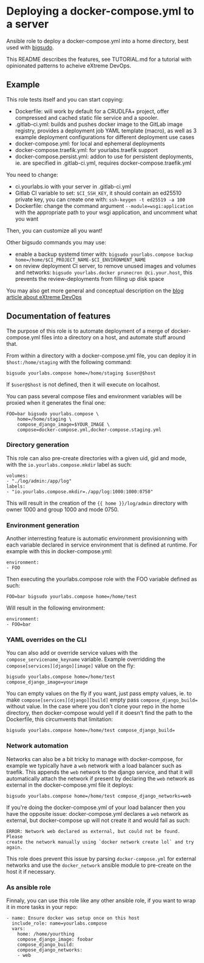 # Deploying a docker-compose.yml to a server

Ansible role to deploy a docker-compose.yml into a home directory, best used
with [bigsudo](https://yourlabs.io/oss/bigsudo).

This README describes the features, see TUTORIAL.md for a tutorial with
opinionated patterns to acheive eXtreme DevOps.

## Example

This role tests itself and you can start copying:

- Dockerfile: will work by default for a CRUDLFA+ project, offer compressed
  and cached static file service and a spooler.
- .gitlab-ci.yml: builds and pushes docker image to the GitLab image registry,
  provides a deployment job YAML template (macro), as well as 3 example
  deployment configurations for different deployment use cases
- docker-compose.yml: for local and ephemeral deployments
- docker-compose.traefik.yml: for yourlabs.traefik support
- docker-compose.persist.yml: addon to use for persistent deployments, ie.
  are specified in .gitlab-ci.yml, requires docker-compose.traefik.yml

You need to change:

- ci.yourlabs.io with your server in .gitlab-ci.yml
- Gitlab CI variable to set: `$CI_SSH_KEY`, it should contain an ed25510
  private key, you can create one with: `ssh-keygen -t ed25519 -a 100`
- Dockerfile: change the command argument `--module=wsgi:application` with the
  appropriate path to your wsgi application, and uncomment what you want

Then, you can customize all you want!

Other bigsudo commands you may use:

- enable a backup systemd timer with: `bigsudo yourlabs.compose backup
  home=/home/$CI_PROJECT_NAME-$CI_ENVIRONMENT_NAME`
- on review deployment CI server, to remove unused images and volumes and networks:
  `bigsudo yourlabs.docker prunecron @ci.your.host`, this prevents the
  review-deployments from filling up disk space

You may also get more general and conceptual description on the [blog
article about eXtreme DevOps](https://yourlabs.org/posts/2020-02-08-bigsudo-extreme-devops-hacking-operations/)

## Documentation of features

The purpose of this role is to automate deployment of a merge of
docker-compose.yml files into a directory on a host, and automate stuff around
that.

From within a directory with a docker-compose.yml file, you can deploy it in
`$host:/home/staging` with the following command:

    bigsudo yourlabs.compose home=/home/staging $user@$host

If `$user@$host` is not defined, then it will execute on localhost.

You can pass several compose files and environment variables will be proxied
when it generates the final one:

    FOO=bar bigsudo yourlabs.compose \
        home=/home/staging \
        compose_django_image=$YOUR_IMAGE \
        compose=docker-compose.yml,docker-compose.staging.yml

### Directory generation

This role can also pre-create directories with a given uid, gid and mode, with
the `io.yourlabs.compose.mkdir` label as such:

    volumes:
    - "./log/admin:/app/log"
    labels:
    - "io.yourlabs.compose.mkdir=./app/log:1000:1000:0750"

This will result in the creation of the `{{ home }}/log/admin` directory with
owner 1000 and group 1000 and mode 0750.

### Environment generation

Another interresting feature is automatic environment provisionning with each
variable declared in service environment that is defined at runtime. For
example with this in docker-compose.yml:

    environment:
    - FOO

Then executing the yourlabs.compose role with the FOO variable defined as such:

    FOO=bar bigsudo yourlabs.compose home=/home/test

Will result in the following environment:

    environment:
    - FOO=bar

### YAML overrides on the CLI

You can also add or override service values with the
`compose_servicename_keyname` variable. Example overridding the
`compose[services][django][image]` value on the fly:

    bigsudo yourlabs.compose home=/home/test compose_django_image=yourimage

You can empty values on the fly if you want, just pass empty values, ie. to
make `compose[services][django][build]` empty pass `compose_django_build=`
without value. In the case where you don't clone your repo in the home
directory, then docker-compose would yell if it doesn't find the path to the
Dockerfile, this circumvents that limitation:

    bigsudo yourlabs.compose home=/home/test compose_django_build=

### Network automation

Networks can also be a bit tricky to manage with docker-compose, for example
we typically have a `web` network with a load balancer such as traefik. This
appends the `web` network to the django service, and that it will automatically
attach the network if present by declaring the `web` network as external in the
docker-compose.yml file it deploys:

    bigsudo yourlabs.compose home=/home/test compose_django_networks=web

If you're doing the docker-compose.yml of your load balancer then you have the
opposite issue: docker-compose.yml declares a `web` network as external, but
docker-compose up will not create it and would fail as such:

    ERROR: Network web declared as external, but could not be found. Please
    create the network manually using `docker network create lol` and try again.

This role does prevent this issue by parsing `docker-compose.yml` for external
networks and use the `docker_network` ansible module to pre-create on the host
it if necessary.

### As ansible role

Finnaly, you can use this role like any other ansible role, if you want to wrap
it in more tasks in your repo:

    - name: Ensure docker was setup once on this host
      include_role: name=yourlabs.compose
      vars:
        home: /home/yourthing
        compose_django_image: foobar
        compose_django_build:
        compose_django_networks:
        - web
